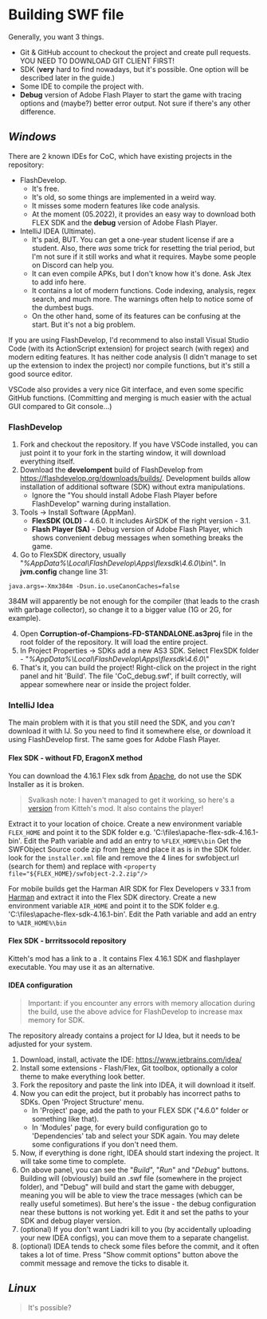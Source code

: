 # **Building SWF file**

Generally, you want 3 things.
- Git & GitHub account to checkout the project and create pull requests. YOU NEED TO DOWNLOAD GIT CLIENT FIRST!
- SDK (**very** hard to find nowadays, but it's possible. One option will be described later in the guide.)
- Some IDE to compile the project with.
- **Debug** version of Adobe Flash Player to start the game with tracing options and (maybe?) better error output. Not sure if there's any other difference.

## *Windows*
There are 2 known IDEs for CoC, which have existing projects in the repository:
- FlashDevelop.
  - It's free.
  - It's old, so some things are implemented in a weird way.
  - It misses some modern features like code analysis.
  - At the moment (05.2022), it provides an easy way to download both FLEX SDK and the **debug** version of Adobe Flash Player.
- IntelliJ IDEA (Ultimate).
  - It's paid, BUT. You can get a one-year student license if are a student. Also, there *was* some trick for resetting the trial period, but I'm not sure if it still works and what it requires. Maybe some people on Discord can help you.
  - It can even compile APKs, but I don't know how it's done. Ask Jtex to add info here.
  - It contains a lot of modern functions. Code indexing, analysis, regex search, and much more. The warnings often help to notice some of the dumbest bugs.
  - On the other hand, some of its features can be confusing at the start. But it's not a big problem.

If you are using FlashDevelop, I'd recommend to also install Visual Studio Code (with its ActionScript extension) for project search (with regex) and modern editing features. It has neither code analysis (I didn't manage to set up the extension to index the project) nor compile functions, but it's still a good source editor.

VSCode also provides a very nice Git interface, and even some specific GitHub functions. (Committing and merging is much easier with the actual GUI compared to Git console...)

### FlashDevelop
1. Fork and checkout the repository. If you have VSCode installed, you can just point it to your fork in the starting window, it will download everything itself.
2. Download the **develompent** build of FlashDevelop from https://flashdevelop.org/downloads/builds/. Development builds allow installation of additional software (SDK) without extra manipulations.
    * Ignore the "You should install Adobe Flash Player before FlashDevelop" warning during installation.
3. Tools -> Install Software (AppMan).
    * **FlexSDK (OLD)** - 4.6.0. It includes AirSDK of the right version - 3.1.
    * **Flash Player (SA)** - Debug version of Adobe Flash Player, which shows convenient debug messages when something breaks the game.
4. Go to FlexSDK directory, usually "*%AppData%\Local\FlashDevelop\Apps\flexsdk\4.6.0\bin\\*". In **jvm.config** change line 31:
```
java.args=-Xmx384m -Dsun.io.useCanonCaches=false
```
384M will apparently be not enough for the compiler (that leads to the crash with garbage collector), so change it to a bigger value (1G or 2G, for example).

4. Open **Corruption-of-Champions-FD-STANDALONE.as3proj** file in the root folder of the repository. It will load the entire project.
5. In Project Properties -> SDKs add a new AS3 SDK. Select FlexSDK folder - "*%AppData%\Local\FlashDevelop\Apps\flexsdk\4.6.0\\*"
6. That's it, you can build the project! Right-click on the project in the right panel and hit 'Build'. The file 'CoC_debug.swf', if built correctly, will appear somewhere near or inside the project folder. 

### IntelliJ Idea
The main problem with it is that you still need the SDK, and you *can't* download it with IJ. So you need to find it somewhere else, or download it using FlashDevelop first. The same goes for Adobe Flash Player.

#### Flex SDK - without FD, EragonX method
You can download the 4.16.1 Flex sdk from [Apache](https://flex.apache.org/download-binaries.html), do not use the SDK Installer as it is broken.

> Svalkash note: I haven't managed to get it working, so here's a [version](https://github.com/brrritssocold/CoC-build-dependencies) from Kitteh's mod. It also contains the player!

Extract it to your location of choice.
Create a new environment variable `FLEX_HOME` and point it to the SDK folder e.g. 'C:\\files\apache-flex-sdk-4.16.1-bin'.
Edit the Path variable and add an entry to `%FLEX_HOME%\bin`
Get the SWFObject Source code zip from [here](https://github.com/swfobject/swfobject/releases/tag/2.2) and place it as is in the SDK folder.
look for the `installer.xml` file and remove the 4 lines for swfobject.url (search for them) and replace with `<property file="${FLEX_HOME}/swfobject-2.2.zip"/>`

For mobile builds get the Harman AIR SDK for Flex Developers v 33.1 from [Harman](https://airsdk.harman.com/download) and extract it into the Flex SDK directory.
Create a new environment variable `AIR_HOME` and point it to the SDK folder e.g. 'C:\\files\apache-flex-sdk-4.16.1-bin'.
Edit the Path variable and add an entry to `%AIR_HOME%\bin`

#### Flex SDK - brrritssocold repository
Kitteh's mod has a link to a . It contains Flex 4.16.1 SDK and flashplayer executable. You may use it as an alternative.

#### IDEA configuration

>Important: if you encounter any errors with memory allocation during the build, use the above advice for FlashDevelop to increase max memory for SDK. 

The repository already contains a project for IJ Idea, but it needs to be adjusted for your system.
1. Download, install, activate the IDE: https://www.jetbrains.com/idea/
2. Install some extensions - Flash/Flex, Git toolbox, optionally a color theme to make everything look better.
3. Fork the repository and paste the link into IDEA, it will download it itself.
4. Now you can edit the project, but it probably has incorrect paths to SDKs. Open 'Project Structure' menu.
   * In 'Project' page, add the path to your FLEX SDK ("4.6.0" folder or something like that).
   * In 'Modules' page, for every build configuration go to 'Dependencies' tab and select your SDK again. You may delete some configurations if you don't need them.
5. Now, if everything is done right, IDEA should start indexing the project. It will take some time to complete.
6. On above panel, you can see the "*Build*", "*Run*" and "*Debug*" buttons. Building will (obviously) build an .swf file (somewhere in the project folder), and "Debug" will build and start the game with debugger, meaning you will be able to view the trace messages (which can be really useful sometimes). But here's the issue - the debug configuration near these buttons is not working yet. Edit it and set the paths to your SDK and debug player version.
7. (optional) If you don't want Liadri kill to you (by accidentally uploading your new IDEA configs), you can move them to a separate changelist.
8. (optional) IDEA tends to check some files before the commit, and it often takes a lot of time. Press "Show commit options" button above the commit message and remove the ticks to disable it.

## *Linux*

> It's possible?